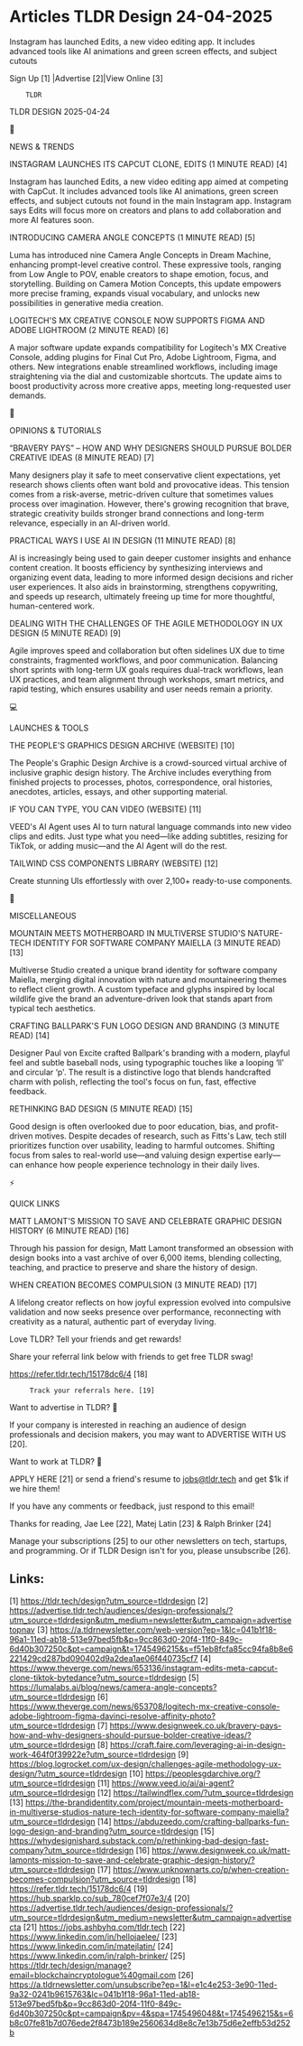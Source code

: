 # Articles TLDR Design 24-04-2025

Instagram has launched Edits, a new video editing app. It includes
advanced tools like AI animations and green screen effects, and
subject
cutouts ‌ ‌ ‌ ‌ ‌ ‌ ‌ ‌ ‌ ‌ ‌ ‌ ‌ ‌ ‌ ‌ ‌ ‌ ‌ ‌ ‌ ‌ ‌ ‌ ‌ ‌  ‌ ‌ ‌ ‌ ‌ ‌ ‌ ‌ ‌ ‌ ‌ ‌ ‌ ‌ ‌ ‌ ‌ ‌ ‌ ‌ ‌ ‌ ‌ ‌ ‌ ‌ 


 Sign Up [1] |Advertise [2]|View Online [3] 

		TLDR 

TLDR DESIGN 2025-04-24

📱 

NEWS & TRENDS

 INSTAGRAM LAUNCHES ITS CAPCUT CLONE, EDITS (1 MINUTE READ) [4] 

 Instagram has launched Edits, a new video editing app aimed at
competing with CapCut. It includes advanced tools like AI animations,
green screen effects, and subject cutouts not found in the main
Instagram app. Instagram says Edits will focus more on creators and
plans to add collaboration and more AI features soon. 

 INTRODUCING CAMERA ANGLE CONCEPTS (1 MINUTE READ) [5] 

 Luma has introduced nine Camera Angle Concepts in Dream Machine,
enhancing prompt-level creative control. These expressive tools,
ranging from Low Angle to POV, enable creators to shape emotion,
focus, and storytelling. Building on Camera Motion Concepts, this
update empowers more precise framing, expands visual vocabulary, and
unlocks new possibilities in generative media creation. 

 LOGITECH'S MX CREATIVE CONSOLE NOW SUPPORTS FIGMA AND ADOBE LIGHTROOM
(2 MINUTE READ) [6] 

 A major software update expands compatibility for Logitech's MX
Creative Console, adding plugins for Final Cut Pro, Adobe Lightroom,
Figma, and others. New integrations enable streamlined workflows,
including image straightening via the dial and customizable shortcuts.
The update aims to boost productivity across more creative apps,
meeting long-requested user demands. 

🚀 

OPINIONS & TUTORIALS

 “BRAVERY PAYS” – HOW AND WHY DESIGNERS SHOULD PURSUE BOLDER
CREATIVE IDEAS (8 MINUTE READ) [7] 

 Many designers play it safe to meet conservative client expectations,
yet research shows clients often want bold and provocative ideas. This
tension comes from a risk-averse, metric-driven culture that sometimes
values process over imagination. However, there's growing recognition
that brave, strategic creativity builds stronger brand connections and
long-term relevance, especially in an AI-driven world. 

 PRACTICAL WAYS I USE AI IN DESIGN (11 MINUTE READ) [8] 

 AI is increasingly being used to gain deeper customer insights and
enhance content creation. It boosts efficiency by synthesizing
interviews and organizing event data, leading to more informed design
decisions and richer user experiences. It also aids in brainstorming,
strengthens copywriting, and speeds up research, ultimately freeing up
time for more thoughtful, human-centered work. 

 DEALING WITH THE CHALLENGES OF THE AGILE METHODOLOGY IN UX DESIGN (5
MINUTE READ) [9] 

 Agile improves speed and collaboration but often sidelines UX due to
time constraints, fragmented workflows, and poor communication.
Balancing short sprints with long-term UX goals requires dual-track
workflows, lean UX practices, and team alignment through workshops,
smart metrics, and rapid testing, which ensures usability and user
needs remain a priority. 

💻 

LAUNCHES & TOOLS

 THE PEOPLE'S GRAPHICS DESIGN ARCHIVE (WEBSITE) [10] 

 The People's Graphic Design Archive is a crowd-sourced virtual
archive of inclusive graphic design history. The Archive includes
everything from finished projects to processes, photos,
correspondence, oral histories, anecdotes, articles, essays, and other
supporting material. 

 IF YOU CAN TYPE, YOU CAN VIDEO (WEBSITE) [11] 

 VEED's AI Agent uses AI to turn natural language commands into new
video clips and edits. Just type what you need—like adding
subtitles, resizing for TikTok, or adding music—and the AI Agent
will do the rest. 

 TAILWIND CSS COMPONENTS LIBRARY (WEBSITE) [12] 

 Create stunning UIs effortlessly with over 2,100+ ready-to-use
components. 

🎁 

MISCELLANEOUS

 MOUNTAIN MEETS MOTHERBOARD IN MULTIVERSE STUDIO'S NATURE-TECH
IDENTITY FOR SOFTWARE COMPANY MAIELLA (3 MINUTE READ) [13] 

 Multiverse Studio created a unique brand identity for software
company Maiella, merging digital innovation with nature and
mountaineering themes to reflect client growth. A custom typeface and
glyphs inspired by local wildlife give the brand an adventure-driven
look that stands apart from typical tech aesthetics. 

 CRAFTING BALLPARK'S FUN LOGO DESIGN AND BRANDING (3 MINUTE READ) [14]


 Designer Paul von Excite crafted Ballpark's branding with a modern,
playful feel and subtle baseball nods, using typographic touches like
a looping ‘ll' and circular ‘p'. The result is a distinctive logo
that blends handcrafted charm with polish, reflecting the tool's focus
on fun, fast, effective feedback. 

 RETHINKING BAD DESIGN (5 MINUTE READ) [15] 

 Good design is often overlooked due to poor education, bias, and
profit-driven motives. Despite decades of research, such as Fitts's
Law, tech still prioritizes function over usability, leading to
harmful outcomes. Shifting focus from sales to real-world use—and
valuing design expertise early—can enhance how people experience
technology in their daily lives. 

⚡ 

QUICK LINKS

 MATT LAMONT'S MISSION TO SAVE AND CELEBRATE GRAPHIC DESIGN HISTORY (6
MINUTE READ) [16] 

 Through his passion for design, Matt Lamont transformed an obsession
with design books into a vast archive of over 6,000 items, blending
collecting, teaching, and practice to preserve and share the history
of design. 

 WHEN CREATION BECOMES COMPULSION (3 MINUTE READ) [17] 

 A lifelong creator reflects on how joyful expression evolved into
compulsive validation and now seeks presence over performance,
reconnecting with creativity as a natural, authentic part of everyday
living. 

Love TLDR? Tell your friends and get rewards!

 Share your referral link below with friends to get free TLDR swag! 

 https://refer.tldr.tech/15178dc6/4 [18] 

		 Track your referrals here. [19] 

Want to advertise in TLDR? 📰

 If your company is interested in reaching an audience of design
professionals and decision makers, you may want to ADVERTISE WITH US
[20]. 

Want to work at TLDR? 💼

 APPLY HERE [21] or send a friend's resume to jobs@tldr.tech and get
$1k if we hire them! 

 If you have any comments or feedback, just respond to this email! 

Thanks for reading, 
Jae Lee [22], Matej Latin [23] & Ralph Brinker [24] 

 Manage your subscriptions [25] to our other newsletters on tech,
startups, and programming. Or if TLDR Design isn't for you, please
unsubscribe [26]. 

 

Links:
------
[1] https://tldr.tech/design?utm_source=tldrdesign
[2] https://advertise.tldr.tech/audiences/design-professionals/?utm_source=tldrdesign&utm_medium=newsletter&utm_campaign=advertisetopnav
[3] https://a.tldrnewsletter.com/web-version?ep=1&lc=041b1f18-96a1-11ed-ab18-513e97bed5fb&p=9cc863d0-20f4-11f0-849c-6d40b307250c&pt=campaign&t=1745496215&s=f51eb8fcfa85cc94fa8b8e6221429cd287bd090402d9a2dea1ae06f440735cf7
[4] https://www.theverge.com/news/653136/instagram-edits-meta-capcut-clone-tiktok-bytedance?utm_source=tldrdesign
[5] https://lumalabs.ai/blog/news/camera-angle-concepts?utm_source=tldrdesign
[6] https://www.theverge.com/news/653708/logitech-mx-creative-console-adobe-lightroom-figma-davinci-resolve-affinity-photo?utm_source=tldrdesign
[7] https://www.designweek.co.uk/bravery-pays-how-and-why-designers-should-pursue-bolder-creative-ideas/?utm_source=tldrdesign
[8] https://craft.faire.com/leveraging-ai-in-design-work-464f0f39922e?utm_source=tldrdesign
[9] https://blog.logrocket.com/ux-design/challenges-agile-methodology-ux-design/?utm_source=tldrdesign
[10] https://peoplesgdarchive.org/?utm_source=tldrdesign
[11] https://www.veed.io/ai/ai-agent?utm_source=tldrdesign
[12] https://tailwindflex.com/?utm_source=tldrdesign
[13] https://the-brandidentity.com/project/mountain-meets-motherboard-in-multiverse-studios-nature-tech-identity-for-software-company-maiella?utm_source=tldrdesign
[14] https://abduzeedo.com/crafting-ballparks-fun-logo-design-and-branding?utm_source=tldrdesign
[15] https://whydesignishard.substack.com/p/rethinking-bad-design-fast-company?utm_source=tldrdesign
[16] https://www.designweek.co.uk/matt-lamonts-mission-to-save-and-celebrate-graphic-design-history/?utm_source=tldrdesign
[17] https://www.unknownarts.co/p/when-creation-becomes-compulsion?utm_source=tldrdesign
[18] https://refer.tldr.tech/15178dc6/4
[19] https://hub.sparklp.co/sub_780cef7f07e3/4
[20] https://advertise.tldr.tech/audiences/design-professionals/?utm_source=tldrdesign&utm_medium=newsletter&utm_campaign=advertisecta
[21] https://jobs.ashbyhq.com/tldr.tech
[22] https://www.linkedin.com/in/hellojaelee/
[23] https://www.linkedin.com/in/matejlatin/
[24] https://www.linkedin.com/in/ralph-brinker/
[25] https://tldr.tech/design/manage?email=blockchaincryptologue%40gmail.com
[26] https://a.tldrnewsletter.com/unsubscribe?ep=1&l=e1c4e253-3e90-11ed-9a32-0241b9615763&lc=041b1f18-96a1-11ed-ab18-513e97bed5fb&p=9cc863d0-20f4-11f0-849c-6d40b307250c&pt=campaign&pv=4&spa=1745496048&t=1745496215&s=6b8c07fe81b7d076ede2f8473b189e2560634d8e8c7e13b75d6e2effb53d252b